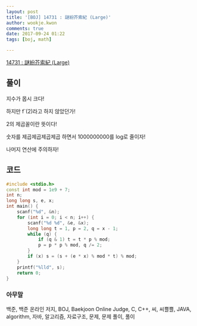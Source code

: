 ```yaml
---
layout: post
title: '[BOJ] 14731 : 謎紛芥索紀 (Large)'
author: wookje.kwon
comments: true
date: 2017-09-24 01:22
tags: [boj, math]

---
```


[14731 : 謎紛芥索紀 (Large)](https://www.acmicpc.net/problem/14731)

## 풀이

지수가 몹시 크다!

하지만 f`(2)라고 하지 않았던가!

2의 제곱꼴이란 뜻이다!

숫자를 제곱제곱제곱제곱 하면서 1000000000를 log로 줄이자!

나머지 연산에 주의하자!

## 코드

```cpp
#include <stdio.h>
const int mod = 1e9 + 7;
int n;
long long s, e, x;
int main() {
	scanf("%d", &n);
	for (int i = 0; i < n; i++) {
		scanf("%d %d", &e, &x);
		long long t = 1, p = 2, q = x - 1;
		while (q) {
			if (q & 1) t = t * p % mod;
			p = p * p % mod, q /= 2;
		}
		if (x) s = (s + (e * x) % mod * t) % mod;
	}
	printf("%lld", s);
	return 0;
}
```

### 아무말  
백준, 백준 온라인 저지, BOJ, Baekjoon Online Judge, C, C++, 씨, 씨쁠쁠, JAVA, algorithm, 자바, 알고리즘, 자료구조, 문제, 문제 풀이, 풀이